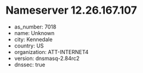 # Nameserver 12.26.167.107

* as_number: 7018
* name: Unknown
* city: Kennedale
* country: US
* organization: ATT-INTERNET4
* version: dnsmasq-2.84rc2
* dnssec: true
